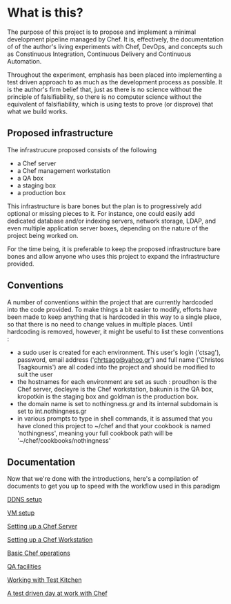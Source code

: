 # What is this?

The purpose of this project is to propose and implement a minimal development pipeline managed by Chef. It is, effectively, the documentation of of the author's living experiments with Chef, DevOps, and concepts such as Constinuous Integration, Continuous Delivery and Continuous Automation.

Throughout the experiment, emphasis has been placed into implementing a test driven approach to as much as the development process as possible. It is the author's firm belief that, just as there is no science without the principle of falsifiability, so there is no computer science without the equivalent of falsifiability, which is using tests to prove (or disprove) that what we build works.

## Proposed infrastructure

The infrastrucure proposed consists of the following

- a Chef server
- a Chef management workstation
- a QA box
- a staging box
- a production box

This infrastructure is bare bones but the plan is to progressively add optional or missing pieces to it. For instance, one could easily add dedicated database and/or indexing servers, network storage, LDAP, and even multiple application server boxes, depending on the nature of the project being worked on.

For the time being, it is preferable to keep the proposed infrastructure bare bones and allow anyone who uses this project to expand the infrastructure provided.

## Conventions

A number of conventions within the project that are currently hardcoded into the code provided. To make things a bit easier to modify, efforts have been made to keep anything that is hardcoded in this way to a single place, so that there is no need to change values in multiple places. Until hardcoding is removed, however, it might be useful to list these conventions :

- a sudo user is created for each environment. This user's login ('ctsag'), password, email address ('chrtsago@yahoo.gr') and full name ('Christos Tsagkournis') are all coded into the project and should be modified to suit the user
- the hostnames for each environment are set as such : proudhon is the Chef server, decleyre is the Chef workstation, bakunin is the QA box, kropotkin is the staging  box and goldman is the production box.
- the domain name is set to nothingness.gr and its internal subdomain is set to int.nothingness.gr
- in various prompts to type in shell commands, it is assumed that you have cloned this project to \~/chef and that your cookbook is named 'nothingness', meaning your full cookbook path will be '~/chef/cookbooks/nothingness'

## Documentation

Now that we're done with the introductions, here's a compilation of documents to get you up to speed with the workflow used in this paradigm

[DDNS setup](/doc/ddns-setup.md)

[VM setup](/doc/vm-setup.md)

[Setting up a Chef Server](/doc/chef-server-setup.md)

[Setting up a Chef Workstation](/doc/chef-workstation-setup.md)

[Basic Chef operations](/doc/basic-chef-operations.md)

[QA facilities](/doc/qa-facilities.md)

[Working with Test Kitchen](/doc/working-with-test-kitchen.md)

[A test driven day at work with Chef](/doc/a-test-driven-day-at-work-with-chef.md)
